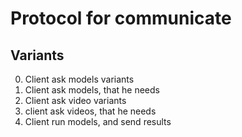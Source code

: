 # Protocol for communicate

## Variants
0. Client ask models variants
1. Client ask models, that he needs
3. Client ask video variants
4. client ask videos, that he needs
5. Client run models, and send results
